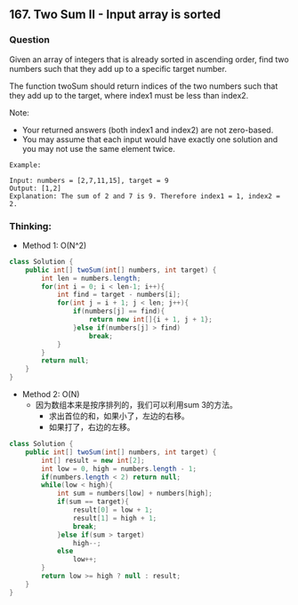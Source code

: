 ## 167. Two Sum II - Input array is sorted

### Question
Given an array of integers that is already sorted in ascending order, find two numbers such that they add up to a specific target number.

The function twoSum should return indices of the two numbers such that they add up to the target, where index1 must be less than index2.

Note:

* Your returned answers (both index1 and index2) are not zero-based.
* You may assume that each input would have exactly one solution and you may not use the same element twice.

```
Example:

Input: numbers = [2,7,11,15], target = 9
Output: [1,2]
Explanation: The sum of 2 and 7 is 9. Therefore index1 = 1, index2 = 2.
```

### Thinking:
* Method 1: O(N^2)

```Java
class Solution {
    public int[] twoSum(int[] numbers, int target) {
        int len = numbers.length;
        for(int i = 0; i < len-1; i++){
            int find = target - numbers[i];
            for(int j = i + 1; j < len; j++){
                if(numbers[j] == find){
                    return new int[]{i + 1, j + 1};
                }else if(numbers[j] > find)
                    break;
            }
        }
        return null;
    }
}
```

* Method 2: O(N)
	* 因为数组本来是按序排列的，我们可以利用sum 3的方法。
		* 求出首位的和，如果小了，左边的右移。
		* 如果打了，右边的左移。

```Java
class Solution {
    public int[] twoSum(int[] numbers, int target) {
        int[] result = new int[2];
        int low = 0, high = numbers.length - 1;
        if(numbers.length < 2) return null;
        while(low < high){
            int sum = numbers[low] + numbers[high];
            if(sum == target){
                result[0] = low + 1;
                result[1] = high + 1;
                break;
            }else if(sum > target)
                high--;
            else
                low++;
        }
        return low >= high ? null : result;
    }
}
```